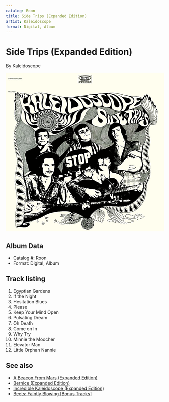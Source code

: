 ```yaml
---
catalog: Roon
title: Side Trips (Expanded Edition)
artist: Kaleidoscope
format: Digital, Album
---
```


# Side Trips (Expanded Edition)

By Kaleidoscope

![](../../assets/albumcovers/Kaleidoscope-Side_Trips_Expanded_Edition.png)

## Album Data

- Catalog #: Roon
- Format: Digital, Album


## Track listing


1. Egyptian Gardens
2. If the Night
3. Hesitation Blues
4. Please
5. Keep Your Mind Open
6. Pulsating Dream
7. Oh Death
8. Come on In
9. Why Try
10. Minnie the Moocher
11. Elevator Man
12. Little Orphan Nannie


## See also

- [A Beacon From Mars (Expanded Edition)](A_Beacon_From_Mars_Expanded_Edition.md)
- [Bernice (Expanded Edition)](Bernice_Expanded_Edition.md)
- [Incredible Kaleidoscope (Expanded Edition)](Incredible_Kaleidoscope_Expanded_Edition.md)
- [Beets: Faintly Blowing [Bonus Tracks]](../../Beets/Kaleidoscope/Faintly_Blowing_[Bonus_Tracks].md)
